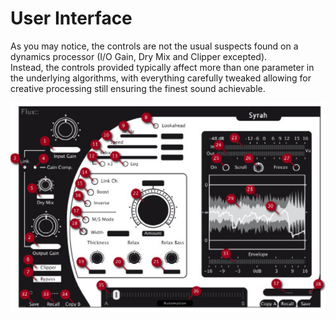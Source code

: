 # User Interface


As you may notice, the controls are not the usual suspects found on a dynamics processor (I/O Gain, Dry Mix and
Clipper excepted).  
Instead, the controls provided typically affect more than one parameter in the underlying algorithms, with everything 
carefully tweaked allowing for creative processing still ensuring the finest sound achievable.

![](include/syrah_02.PNG)